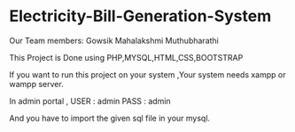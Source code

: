 # Electricity-Bill-Generation-System
Our Team members:
Gowsik
Mahalakshmi
Muthubharathi

This Project is Done using PHP,MYSQL,HTML,CSS,BOOTSTRAP

If you want to run this project on your system ,Your system needs xampp or wampp server.

In admin portal , 
USER : admin
PASS : admin

And you have to import the given sql file in your mysql.

